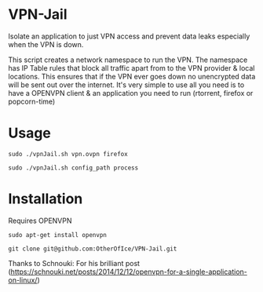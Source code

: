 # VPN-Jail

Isolate an application to just VPN access and prevent data leaks especially when the VPN is down.


This script creates a network namespace to run the VPN. The namespace has IP Table rules that block all traffic apart from to the VPN provider & local locations. This ensures that if the VPN ever goes down no unencrypted data will be sent out over the internet. It's very simple to use all you need is to have a OPENVPN client & an application you need to run (rtorrent, firefox or popcorn-time)


Usage
=====

<pre><code>sudo ./vpnJail.sh vpn.ovpn firefox </code></pre>
<pre><code>sudo ./vpnJail.sh config_path process </code></pre>

Installation
============
Requires OPENVPN
<pre><code>sudo apt-get install openvpn</code></pre>

<pre><code>git clone git@github.com:OtherOfIce/VPN-Jail.git </code></pre>


Thanks to Schnouki: For his brilliant post (https://schnouki.net/posts/2014/12/12/openvpn-for-a-single-application-on-linux/)
